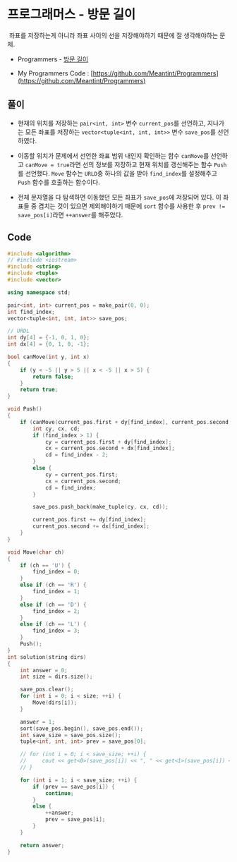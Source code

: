 # 프로그래머스 - 방문 길이

&nbsp;좌표를 저장하는게 아니라 좌표 사이의 선을 저장해야하기 때문에 잘 생각해야하는 문제.

- Programmers - [방문 길이](https://programmers.co.kr/learn/courses/30/lessons/49994)

- My Programmers Code : [https://github.com/Meantint/Programmers](https://github.com/Meantint/Programmers)

## 풀이

- 현재의 위치를 저장하는 `pair<int, int>` 변수 `current_pos`를 선언하고, 지나가는 모든 좌표를 저장하는 `vector<tuple<int, int, int>>` 변수 `save_pos`를 선언하였다.

- 이동할 위치가 문제에서 선언한 좌표 범위 내인지 확인하는 함수 `canMove`를 선언하고 `canMove = true`라면 선의 정보를 저장하고 현재 위치를 갱신해주는 함수 `Push`를 선언했다. `Move` 함수는 `URLD`중 하나의 값을 받아 `find_index`를 설정해주고 `Push` 함수를 호출하는 함수이다.

- 전체 문자열을 다 탐색하면 이동했던 모든 좌표가 `save_pos`에 저장되어 있다. 이 좌표들 중 겹치는 것이 있으면 제외해야하기 때문에 `sort` 함수를 사용한 후 `prev != save_pos[i]`라면 `++answer`를 해주었다.

## Code

```cpp
#include <algorithm>
// #include <iostream>
#include <string>
#include <tuple>
#include <vector>

using namespace std;

pair<int, int> current_pos = make_pair(0, 0);
int find_index;
vector<tuple<int, int, int>> save_pos;

// URDL
int dy[4] = {-1, 0, 1, 0};
int dx[4] = {0, 1, 0, -1};

bool canMove(int y, int x)
{
    if (y < -5 || y > 5 || x < -5 || x > 5) {
        return false;
    }
    return true;
}

void Push()
{
    if (canMove(current_pos.first + dy[find_index], current_pos.second + dx[find_index])) {
        int cy, cx, cd;
        if (find_index > 1) {
            cy = current_pos.first + dy[find_index];
            cx = current_pos.second + dx[find_index];
            cd = find_index - 2;
        }
        else {
            cy = current_pos.first;
            cx = current_pos.second;
            cd = find_index;
        }

        save_pos.push_back(make_tuple(cy, cx, cd));

        current_pos.first += dy[find_index];
        current_pos.second += dx[find_index];
    }
}

void Move(char ch)
{
    if (ch == 'U') {
        find_index = 0;
    }
    else if (ch == 'R') {
        find_index = 1;
    }
    else if (ch == 'D') {
        find_index = 2;
    }
    else if (ch == 'L') {
        find_index = 3;
    }
    Push();
}
int solution(string dirs)
{
    int answer = 0;
    int size = dirs.size();

    save_pos.clear();
    for (int i = 0; i < size; ++i) {
        Move(dirs[i]);
    }

    answer = 1;
    sort(save_pos.begin(), save_pos.end());
    int save_size = save_pos.size();
    tuple<int, int, int> prev = save_pos[0];

    // for (int i = 0; i < save_size; ++i) {
    //     cout << get<0>(save_pos[i]) << ", " << get<1>(save_pos[i]) << ", " << get<2>(save_pos[i]) << '\n';
    // }

    for (int i = 1; i < save_size; ++i) {
        if (prev == save_pos[i]) {
            continue;
        }
        else {
            ++answer;
            prev = save_pos[i];
        }
    }

    return answer;
}
```
